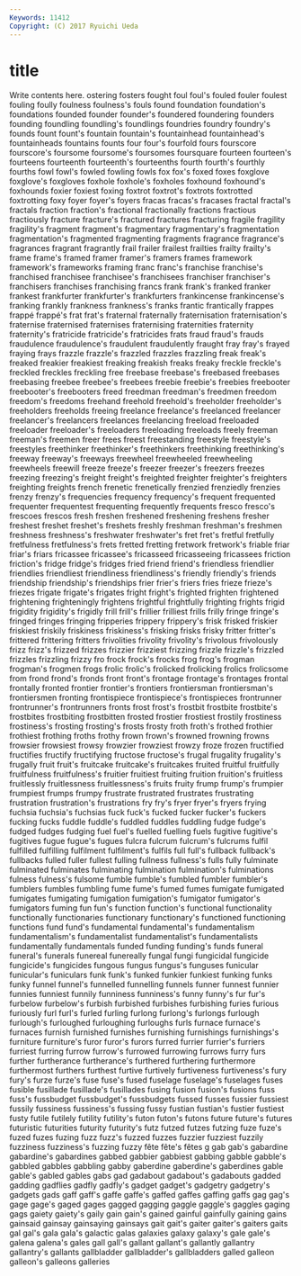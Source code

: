 ```yaml
---
Keywords: 11412 
Copyright: (C) 2017 Ryuichi Ueda
---
```


# title

Write contents here.
ostering fosters fought foul foul's fouled fouler foulest fouling
foully foulness foulness's fouls found foundation foundation's foundations founded founder
founder's foundered foundering founders founding foundling foundling's foundlings foundries foundry
foundry's founds fount fount's fountain fountain's fountainhead fountainhead's fountainheads fountains
founts four four's fourfold fours fourscore fourscore's foursome foursome's foursomes
foursquare fourteen fourteen's fourteens fourteenth fourteenth's fourteenths fourth fourth's fourthly
fourths fowl fowl's fowled fowling fowls fox fox's foxed foxes
foxglove foxglove's foxgloves foxhole foxhole's foxholes foxhound foxhound's foxhounds foxier
foxiest foxing foxtrot foxtrot's foxtrots foxtrotted foxtrotting foxy foyer foyer's
foyers fracas fracas's fracases fractal fractal's fractals fraction fraction's fractional
fractionally fractions fractious fractiously fracture fracture's fractured fractures fracturing fragile
fragility fragility's fragment fragment's fragmentary fragmentary's fragmentation fragmentation's fragmented fragmenting
fragments fragrance fragrance's fragrances fragrant fragrantly frail frailer frailest frailties
frailty frailty's frame frame's framed framer framer's framers frames framework
framework's frameworks framing franc franc's franchise franchise's franchised franchisee franchisee's
franchisees franchiser franchiser's franchisers franchises franchising francs frank frank's franked
franker frankest frankfurter frankfurter's frankfurters frankincense frankincense's franking frankly frankness
frankness's franks frantic frantically frappes frappé frappé's frat frat's fraternal
fraternally fraternisation fraternisation's fraternise fraternised fraternises fraternising fraternities fraternity fraternity's
fratricide fratricide's fratricides frats fraud fraud's frauds fraudulence fraudulence's fraudulent
fraudulently fraught fray fray's frayed fraying frays frazzle frazzle's frazzled
frazzles frazzling freak freak's freaked freakier freakiest freaking freakish freaks
freaky freckle freckle's freckled freckles freckling free freebase freebase's freebased
freebases freebasing freebee freebee's freebees freebie freebie's freebies freebooter freebooter's
freebooters freed freedman freedman's freedmen freedom freedom's freedoms freehand freehold
freehold's freeholder freeholder's freeholders freeholds freeing freelance freelance's freelanced freelancer
freelancer's freelancers freelances freelancing freeload freeloaded freeloader freeloader's freeloaders freeloading
freeloads freely freeman freeman's freemen freer frees freest freestanding freestyle
freestyle's freestyles freethinker freethinker's freethinkers freethinking freethinking's freeway freeway's freeways
freewheel freewheeled freewheeling freewheels freewill freeze freeze's freezer freezer's freezers
freezes freezing freezing's freight freight's freighted freighter freighter's freighters freighting
freights french frenetic frenetically frenzied frenziedly frenzies frenzy frenzy's frequencies
frequency frequency's frequent frequented frequenter frequentest frequenting frequently frequents fresco
fresco's frescoes frescos fresh freshen freshened freshening freshens fresher freshest
freshet freshet's freshets freshly freshman freshman's freshmen freshness freshness's freshwater
freshwater's fret fret's fretful fretfully fretfulness fretfulness's frets fretted fretting
fretwork fretwork's friable friar friar's friars fricassee fricassee's fricasseed fricasseeing
fricassees friction friction's fridge fridge's fridges fried friend friend's friendless
friendlier friendlies friendliest friendliness friendliness's friendly friendly's friends friendship friendship's
friendships frier frier's friers fries frieze frieze's friezes frigate frigate's
frigates fright fright's frighted frighten frightened frightening frighteningly frightens frightful
frightfully frighting frights frigid frigidity frigidity's frigidly frill frill's frillier
frilliest frills frilly fringe fringe's fringed fringes fringing fripperies frippery
frippery's frisk frisked friskier friskiest friskily friskiness friskiness's frisking frisks
frisky fritter fritter's frittered frittering fritters frivolities frivolity frivolity's frivolous
frivolously frizz frizz's frizzed frizzes frizzier frizziest frizzing frizzle frizzle's
frizzled frizzles frizzling frizzy fro frock frock's frocks frog frog's
frogman frogman's frogmen frogs frolic frolic's frolicked frolicking frolics frolicsome
from frond frond's fronds front front's frontage frontage's frontages frontal
frontally fronted frontier frontier's frontiers frontiersman frontiersman's frontiersmen fronting frontispiece
frontispiece's frontispieces frontrunner frontrunner's frontrunners fronts frost frost's frostbit frostbite
frostbite's frostbites frostbiting frostbitten frosted frostier frostiest frostily frostiness frostiness's
frosting frosting's frosts frosty froth froth's frothed frothier frothiest frothing
froths frothy frown frown's frowned frowning frowns frowsier frowsiest frowsy
frowzier frowziest frowzy froze frozen fructified fructifies fructify fructifying fructose
fructose's frugal frugality frugality's frugally fruit fruit's fruitcake fruitcake's fruitcakes
fruited fruitful fruitfully fruitfulness fruitfulness's fruitier fruitiest fruiting fruition fruition's
fruitless fruitlessly fruitlessness fruitlessness's fruits fruity frump frump's frumpier frumpiest
frumps frumpy frustrate frustrated frustrates frustrating frustration frustration's frustrations fry
fry's fryer fryer's fryers frying fuchsia fuchsia's fuchsias fuck fuck's
fucked fucker fucker's fuckers fucking fucks fuddle fuddle's fuddled fuddles
fuddling fudge fudge's fudged fudges fudging fuel fuel's fuelled fuelling
fuels fugitive fugitive's fugitives fugue fugue's fugues fulcra fulcrum fulcrum's
fulcrums fulfil fulfilled fulfilling fulfilment fulfilment's fulfils full full's fullback
fullback's fullbacks fulled fuller fullest fulling fullness fullness's fulls fully
fulminate fulminated fulminates fulminating fulmination fulmination's fulminations fulness fulness's fulsome
fumble fumble's fumbled fumbler fumbler's fumblers fumbles fumbling fume fume's
fumed fumes fumigate fumigated fumigates fumigating fumigation fumigation's fumigator fumigator's
fumigators fuming fun fun's function function's functional functionality functionally functionaries
functionary functionary's functioned functioning functions fund fund's fundamental fundamental's fundamentalism
fundamentalism's fundamentalist fundamentalist's fundamentalists fundamentally fundamentals funded funding funding's funds
funeral funeral's funerals funereal funereally fungal fungi fungicidal fungicide fungicide's
fungicides fungous fungus fungus's funguses funicular funicular's funiculars funk funk's
funked funkier funkiest funking funks funky funnel funnel's funnelled funnelling
funnels funner funnest funnier funnies funniest funnily funniness funniness's funny
funny's fur fur's furbelow furbelow's furbish furbished furbishes furbishing furies
furious furiously furl furl's furled furling furlong furlong's furlongs furlough
furlough's furloughed furloughing furloughs furls furnace furnace's furnaces furnish furnished
furnishes furnishing furnishings furnishings's furniture furniture's furor furor's furors furred
furrier furrier's furriers furriest furring furrow furrow's furrowed furrowing furrows
furry furs further furtherance furtherance's furthered furthering furthermore furthermost furthers
furthest furtive furtively furtiveness furtiveness's fury fury's furze furze's fuse
fuse's fused fuselage fuselage's fuselages fuses fusible fusillade fusillade's fusillades
fusing fusion fusion's fusions fuss fuss's fussbudget fussbudget's fussbudgets fussed
fusses fussier fussiest fussily fussiness fussiness's fussing fussy fustian fustian's
fustier fustiest fusty futile futilely futility futility's futon futon's futons
future future's futures futuristic futurities futurity futurity's futz futzed futzes
futzing fuze fuze's fuzed fuzes fuzing fuzz fuzz's fuzzed fuzzes
fuzzier fuzziest fuzzily fuzziness fuzziness's fuzzing fuzzy fête fête's fêtes
g gab gab's gabardine gabardine's gabardines gabbed gabbier gabbiest gabbing
gabble gabble's gabbled gabbles gabbling gabby gaberdine gaberdine's gaberdines gable
gable's gabled gables gabs gad gadabout gadabout's gadabouts gadded gadding
gadflies gadfly gadfly's gadget gadget's gadgetry gadgetry's gadgets gads gaff
gaff's gaffe gaffe's gaffed gaffes gaffing gaffs gag gag's gage
gage's gaged gages gagged gagging gaggle gaggle's gaggles gaging gags
gaiety gaiety's gaily gain gain's gained gainful gainfully gaining gains
gainsaid gainsay gainsaying gainsays gait gait's gaiter gaiter's gaiters gaits
gal gal's gala gala's galactic galas galaxies galaxy galaxy's gale
gale's galena galena's gales gall gall's gallant gallant's gallantly gallantry
gallantry's gallants gallbladder gallbladder's gallbladders galled galleon galleon's galleons galleries
